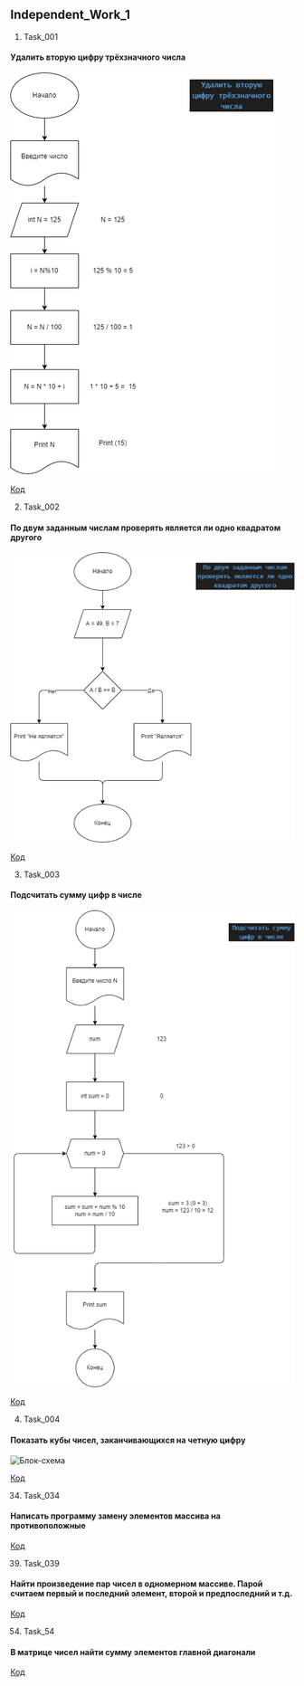 ## Independent_Work_1

1. Task_001
#### Удалить вторую цифру трёхзначного числа

![Блок-схема](task_001/diagramma.drawio.png)

[Код](task_001/Program.cs)

2. Task_002
#### По двум заданным числам проверять является ли одно квадратом другого

![Блок-схема](task_002/diagramma.drawio.png)

[Код](task_002/Program.cs)

3. Task_003

#### Подсчитать сумму цифр в числе

![Блок-схема](task_003/diagram.drawio.png)

[Код](task_003/Program.cs)

4. Task_004

#### Показать кубы чисел, заканчивающихся на четную цифру

![Блок-схема](task_004/diagramma.drawio.png)

[Код](task_004/Program.cs)

34. Task_034

#### Написать программу замену элементов массива на противоположные

[Код](task_034/Program.cs)

39. Task_039

#### Найти произведение пар чисел в одномерном массиве. Парой считаем первый и последний элемент, второй и предпоследний и т.д.

[Код](task_039/Program.cs)

54. Task_54

#### В матрице чисел найти сумму элементов главной диагонали

[Код](task_054/Program.cs)